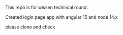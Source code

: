 This repo is for wissen techincal round.

Created login page app with angular 15 and node 14.x

please clone and check
